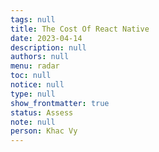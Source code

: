 ```yaml
---
tags: null
title: The Cost Of React Native
date: 2023-04-14
description: null
authors: null
menu: radar
toc: null
notice: null
type: null
show_frontmatter: true
status: Assess
note: null
person: Khac Vy
---
```


